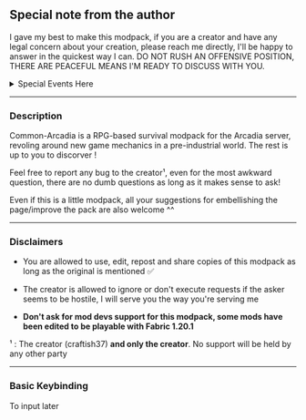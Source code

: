 ## **Special note from the author**

I gave my best to make this modpack, if you are a creator and have any legal concern about your creation, please reach me directly, I'll be happy to answer in the quickest way I can. DO NOT RUSH AN OFFENSIVE POSITION, THERE ARE PEACEFUL MEANS I'M READY TO DISCUSS WITH YOU.

<details>
  <summary markdown="span">Special Events Here</summary>
You are an artist ? This modpack is inspiring you ? Submit your art to be the next icon of Common-Sense !

Want to contribute to this page ? Tweet a screenshot of your game using the modpack with [#CommonSenseMC](https://twitter.com/search?q=%23CommonSenseMC)
</details>

---
### Description
Common-Arcadia is a RPG-based survival modpack for the Arcadia server, revoling around new game mechanics in a pre-industrial world. The rest is up to you to discorver !

Feel free to report any bug to the creator¹, even for the most awkward question, there are no dumb questions as long as it makes sense to ask!

Even if this is a little modpack, all your suggestions for embellishing the page/improve the pack are also welcome ^^

---
### Disclaimers
- You are allowed to use, edit, repost and share copies of this modpack as long as the original is mentioned ✅

- The creator is allowed to ignore or don't execute requests if the asker seems to be hostile, I will serve you the way you're serving me

- **Don't ask for mod devs support for this modpack, some mods have been edited to be playable with Fabric 1.20.1**

¹ : The creator (craftish37) **and only the creator**. No support will be held by any other party

---
### Basic Keybinding
To input later
